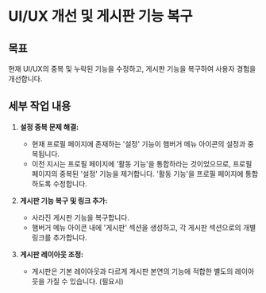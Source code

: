 # UI/UX 개선 및 게시판 기능 복구

## 목표

현재 UI/UX의 중복 및 누락된 기능을 수정하고, 게시판 기능을 복구하여 사용자 경험을 개선합니다.

## 세부 작업 내용

1.  **설정 중복 문제 해결:**
    *   현재 프로필 페이지에 존재하는 '설정' 기능이 햄버거 메뉴 아이콘의 설정과 중복됩니다.
    *   이전 지시는 프로필 페이지에 '활동 기능'을 통합하라는 것이었으므로, 프로필 페이지의 중복된 '설정' 기능을 제거합니다. '활동 기능'을 프로필 페이지에 통합하도록 수정합니다.

2.  **게시판 기능 복구 및 링크 추가:**
    *   사라진 게시판 기능을 복구합니다.
    *   햄버거 메뉴 아이콘 내에 '게시판' 섹션을 생성하고, 각 게시판 섹션으로의 개별 링크를 추가합니다.

3.  **게시판 레이아웃 조정:**
    *   게시판은 기본 레이아웃과 다르게 게시판 본연의 기능에 적합한 별도의 레이아웃을 가질 수 있습니다. (필요시)

